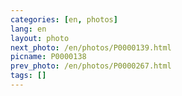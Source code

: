 ```yaml
---
categories: [en, photos]
lang: en
layout: photo
next_photo: /en/photos/P0000139.html
picname: P0000138
prev_photo: /en/photos/P0000267.html
tags: []
---
```

